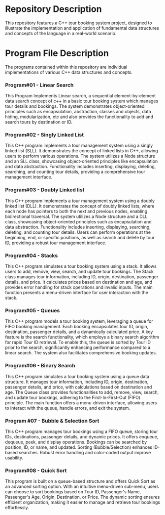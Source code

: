 # Repository Description
This repository features a C++ tour booking system project, designed to illustrate the implementation and application of fundamental data structures and concepts of the language in a real-world scenario.
# Program File Description
The programs contained within this repository are individual implementations of various C++ data structures and concepts.
### Program#01 - Linear Search
This Program Implements Linear search, a sequential element-by-element data search concept of c++ in a basic tour booking system which manages tour details and bookings. The system demonstrates object-oriented principles such as encapsulation, abstraction, classes and objects, data hiding, modularization, etc and also provides the functionality to add and search tours by destination or ID.
### Program#02 - Singly Linked List
This C++ program implements a tour management system using a singly linked list (SLL). It demonstrates the concept of linked lists in C++, allowing users to perform various operations. The system utilizes a Node structure and an SLL class, showcasing object-oriented principles like encapsulation and data abstraction. Functionality includes inserting, displaying, deleting, searching, and counting tour details, providing a comprehensive tour management interface.
### Program#03 - Doubly Linked list
This C++ program implements a tour management system using a doubly linked list (DLL). It demonstrates the concept of doubly linked lists, where each node has pointers to both the next and previous nodes, enabling bidirectional traversal. The system utilizes a Node structure and a DLL class, showcasing object-oriented principles such as encapsulation and data abstraction. Functionality includes inserting, displaying, searching, deleting, and counting tour details. Users can perform operations at the beginning, end, or specific positions, as well as search and delete by tour ID, providing a robust tour management interface.
### Program#04 - Stacks
This C++ program simulates a tour booking system using a stack. It allows users to add, remove, view, search, and update tour bookings. The Stack class manages tour information, including ID, origin, destination, passenger details, and price. It calculates prices based on destination and age, and provides error handling for stack operations and invalid inputs. The main function presents a menu-driven interface for user interaction with the stack.
### Program#05 - Queues
This C++ program models a tour booking system, leveraging a queue for FIFO booking management. Each booking encapsulates tour ID, origin, destination, passenger details, and a dynamically calculated price. A key feature is the search functionality, which employs a binary search algorithm for rapid Tour ID retrieval. To enable this, the queue is sorted by Tour ID prior to the search, significantly enhancing performance compared to a linear search. The system also facilitates comprehensive booking updates.
### Program#06 - Binary Search
This C++ program simulates a tour booking system using a queue data structure. It manages tour information, including ID, origin, destination, passenger details, and price, with calculations based on destination and age. The Queue class provides functionalities to add, remove, view, search, and update tour bookings, adhering to the First-In-First-Out (FIFO) principle. The main function offers a menu-driven interface, allowing users to interact with the queue, handle errors, and exit the system.
### Program #07 - Bubble & Selection Sort
This C++ program manages tour bookings using a FIFO queue, storing tour IDs, destinations, passenger details, and dynamic prices. It offers enqueue, dequeue, peek, and display operations. Bookings can be searched by position, ID, or name, and updated. Sorting (Bubble/Selection) enhances ID-based searches. Robust error handling and color-coded output improve usability.
### Program#08 - Quick Sort
This program is built on a queue-based structure and offers Quick Sort as an advanced sorting option. With an intuitive menu-driven sub-menu, users can choose to sort bookings based on Tour ID, Passenger's Name, Passenger's Age, Origin, Destination, or Price. The dynamic sorting ensures efficient organization, making it easier to manage and retrieve tour bookings effortlessly.
